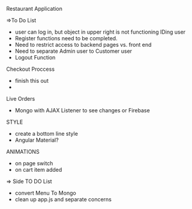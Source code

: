 Restaurant Application

=>To Do List
- user can log in, but object in upper right is not functioning IDing user
- Register functions need to be completed.
- Need to restrict access to backend pages vs. front end
- Need to separate Admin user to Customer user
- Logout Function

Checkout Proccess
  - finish this out
  - 
Live Orders
- Mongo with AJAX Listener to see changes or Firebase

STYLE
- create a bottom line style
- Angular Material?

ANIMATIONS
- on page switch
- on cart item added

=> Side TO DO  List
- convert Menu To Mongo
- clean up app.js and separate concerns
